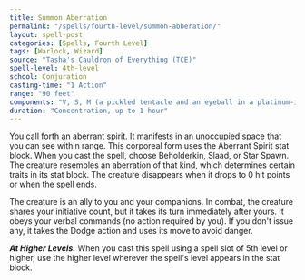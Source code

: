 ```yaml
---
title: Summon Aberration
permalink: "/spells/fourth-level/summon-abberation/"
layout: spell-post
categories: [Spells, Fourth Level]
tags: [Warlock, Wizard]
source: "Tasha's Cauldron of Everything (TCE)"
spell-level: 4th-level
school: Conjuration
casting-time: "1 Action"
range: "90 feet"
components: "V, S, M (a pickled tentacle and an eyeball in a platinum-inlaid vial worth at least 400gp)"
duration: "Concentration, up to 1 hour"
---
```


You call forth an aberrant spirit. It manifests in an unoccupied space that you can see within range. This corporeal form uses the Aberrant Spirit stat block. When you cast the spell, choose Beholderkin, Slaad, or Star Spawn. The creature resembles an aberration of that kind, which determines certain traits in its stat block. The creature disappears when it drops to 0 hit points or when the spell ends.

The creature is an ally to you and your companions. In combat, the creature shares your initiative count, but it takes its turn immediately after yours. It obeys your verbal commands (no action required by you). If you don't issue any, it takes the Dodge action and uses its move to avoid danger.

***At Higher Levels.*** When you cast this spell using a spell slot of 5th level or higher, use the higher level wherever the spell's level appears in the stat block.